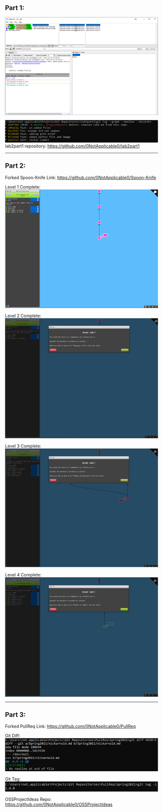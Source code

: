 ## Part 1:
![gitkproof](gitk_all.PNG)

![gitlogproof](gitlog.PNG)
lab2part1 repository: https://github.com/0NotApplicable0/lab2part1

<hr />

## Part 2:
Forked Spoon-Knife Link: https://github.com/0NotApplicable0/Spoon-Knife

Level 1 Complete:
![l1proof](level1.PNG)

Level 2 Complete: 
![l2proof](level2.PNG)

Level 3 Complete: 
![l3proof](level3.PNG)

Level 4 Complete:
![l4proof](level4.PNG)

<hr />

## Part 3:

Forked PullReq Link: https://github.com/0NotApplicable0/PullReq

Git Diff:
![diffproof](gitdiff.PNG)

Git Tag:
![gittagproof](gittag.PNG)

OSSProjectIdeas Repo: https://github.com/0NotApplicable0/OSSProjectIdeas